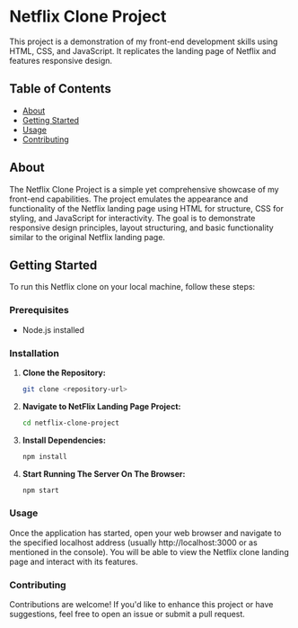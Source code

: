 # Netflix Clone Project

This project is a demonstration of my front-end development skills using HTML, CSS, and JavaScript. It replicates the landing page of Netflix and features responsive design.

## Table of Contents

- [About](#about)
- [Getting Started](#getting-started)
- [Usage](#usage)
- [Contributing](#contributing)

## About

The Netflix Clone Project is a simple yet comprehensive showcase of my front-end capabilities. The project emulates the appearance and functionality of the Netflix landing page using HTML for structure, CSS for styling, and JavaScript for interactivity. The goal is to demonstrate responsive design principles, layout structuring, and basic functionality similar to the original Netflix landing page.

## Getting Started

To run this Netflix clone on your local machine, follow these steps:

### Prerequisites

- Node.js installed

### Installation

1. **Clone the Repository:**

   ```bash
   git clone <repository-url>

2. **Navigate to NetFlix Landing Page Project:**

   ```bash
   cd netflix-clone-project

4. **Install Dependencies:**

   ```bash
   npm install

5. **Start Running The Server On The Browser:**

   ```bash
   npm start

### Usage

Once the application has started, open your web browser and navigate to the specified localhost address (usually http://localhost:3000 or as mentioned in the console). You will be able to view the Netflix clone landing page and interact with its features.

### Contributing

Contributions are welcome! If you'd like to enhance this project or have suggestions, feel free to open an issue or submit a pull request.


